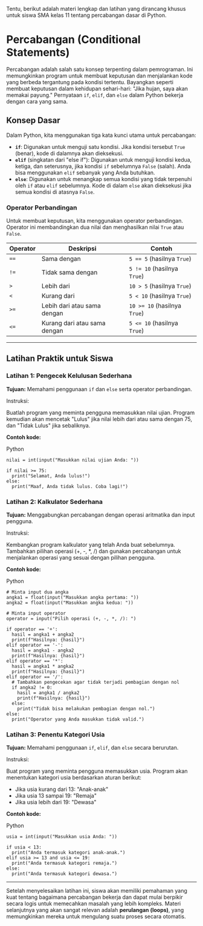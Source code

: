Tentu, berikut adalah materi lengkap dan latihan yang dirancang khusus untuk siswa SMA kelas 11 tentang percabangan dasar di Python.



# Percabangan (Conditional Statements)



Percabangan adalah salah satu konsep terpenting dalam pemrograman. Ini memungkinkan program untuk membuat keputusan dan menjalankan kode yang berbeda tergantung pada kondisi tertentu. Bayangkan seperti membuat keputusan dalam kehidupan sehari-hari: "Jika hujan, saya akan memakai payung." Pernyataan `if`, `elif`, dan `else` dalam Python bekerja dengan cara yang sama.



## Konsep Dasar



Dalam Python, kita menggunakan tiga kata kunci utama untuk percabangan:

- **`if`**: Digunakan untuk menguji satu kondisi. Jika kondisi tersebut `True` (benar), kode di dalamnya akan dieksekusi.
- **`elif`** (singkatan dari "else if"): Digunakan untuk menguji kondisi kedua, ketiga, dan seterusnya, jika kondisi `if` sebelumnya `False` (salah). Anda bisa menggunakan `elif` sebanyak yang Anda butuhkan.
- **`else`**: Digunakan untuk menangkap semua kondisi yang tidak terpenuhi oleh `if` atau `elif` sebelumnya. Kode di dalam `else` akan dieksekusi jika semua kondisi di atasnya `False`.



### Operator Perbandingan



Untuk membuat keputusan, kita menggunakan operator perbandingan. Operator ini membandingkan dua nilai dan menghasilkan nilai `True` atau `False`.

| Operator | Deskripsi                    | Contoh                       |
| -------- | ---------------------------- | ---------------------------- |
| `==`     | Sama dengan                  | `5 == 5`  (hasilnya `True`)  |
| `!=`     | Tidak sama dengan            | `5 != 10` (hasilnya `True`)  |
| `>`      | Lebih dari                   | `10 > 5` (hasilnya `True`)   |
| `<`      | Kurang dari                  | `5 < 10` (hasilnya `True`)   |
| `>=`     | Lebih dari atau sama dengan  | `10 >= 10` (hasilnya `True`) |
| `<=`     | Kurang dari atau sama dengan | `5 <= 10` (hasilnya `True`)  |

------



## Latihan Praktik untuk Siswa





### Latihan 1: Pengecek Kelulusan Sederhana



**Tujuan:** Memahami penggunaan `if` dan `else` serta operator perbandingan.

Instruksi:

Buatlah program yang meminta pengguna memasukkan nilai ujian. Program kemudian akan mencetak "Lulus" jika nilai lebih dari atau sama dengan 75, dan "Tidak Lulus" jika sebaliknya.

**Contoh kode:**

Python

```
nilai = int(input("Masukkan nilai ujian Anda: "))

if nilai >= 75:
  print("Selamat, Anda lulus!")
else:
  print("Maaf, Anda tidak lulus. Coba lagi!")
```



### Latihan 2: Kalkulator Sederhana



**Tujuan:** Menggabungkan percabangan dengan operasi aritmatika dan input pengguna.

Instruksi:

Kembangkan program kalkulator yang telah Anda buat sebelumnya. Tambahkan pilihan operasi (+, -, *, /) dan gunakan percabangan untuk menjalankan operasi yang sesuai dengan pilihan pengguna.

**Contoh kode:**

Python

```
# Minta input dua angka
angka1 = float(input("Masukkan angka pertama: "))
angka2 = float(input("Masukkan angka kedua: "))

# Minta input operator
operator = input("Pilih operasi (+, -, *, /): ")

if operator == '+':
  hasil = angka1 + angka2
  print(f"Hasilnya: {hasil}")
elif operator == '-':
  hasil = angka1 - angka2
  print(f"Hasilnya: {hasil}")
elif operator == '*':
  hasil = angka1 * angka2
  print(f"Hasilnya: {hasil}")
elif operator == '/':
  # Tambahkan pengecekan agar tidak terjadi pembagian dengan nol
  if angka2 != 0:
    hasil = angka1 / angka2
    print(f"Hasilnya: {hasil}")
  else:
    print("Tidak bisa melakukan pembagian dengan nol.")
else:
  print("Operator yang Anda masukkan tidak valid.")
```



### Latihan 3: Penentu Kategori Usia



**Tujuan:** Memahami penggunaan `if`, `elif`, dan `else` secara berurutan.

Instruksi:

Buat program yang meminta pengguna memasukkan usia. Program akan menentukan kategori usia berdasarkan aturan berikut:

- Jika usia kurang dari 13: "Anak-anak"
- Jika usia 13 sampai 19: "Remaja"
- Jika usia lebih dari 19: "Dewasa"

**Contoh kode:**

Python

```
usia = int(input("Masukkan usia Anda: "))

if usia < 13:
  print("Anda termasuk kategori anak-anak.")
elif usia >= 13 and usia <= 19:
  print("Anda termasuk kategori remaja.")
else:
  print("Anda termasuk kategori dewasa.")
```

------

Setelah menyelesaikan latihan ini, siswa akan memiliki pemahaman yang kuat tentang bagaimana percabangan bekerja dan dapat mulai berpikir secara logis untuk memecahkan masalah yang lebih kompleks. Materi selanjutnya yang akan sangat relevan adalah **perulangan (loops)**, yang memungkinkan mereka untuk mengulang suatu proses secara otomatis.